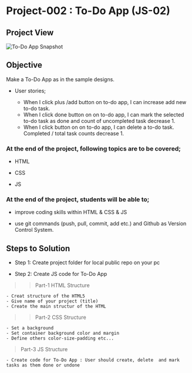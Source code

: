# Project-002 : To-Do App (JS-02)

## Project View

![To-Do App Snapshot](./img/screen-capture.gif)

## Objective

Make a To-Do App as in the sample designs.

- User stories;

  - When I click plus /add button on to-do app, I can increase add new to-do task.
  - When I click done button on on to-do app, I can mark the selected to-do task as done and count of uncompleted task decrease 1.
  - When I click button on on to-do app, I can delete a to-do task. Completed / total task counts decrease 1.

### At the end of the project, following topics are to be covered;

- HTML

- CSS

- JS

### At the end of the project, students will be able to;

- improve coding skills within HTML & CSS & JS

- use git commands (push, pull, commit, add etc.) and Github as Version Control System.

## Steps to Solution

- Step 1: Create project folder for local public repo on your pc

- Step 2: Create JS code for To-Do App

> > Part-1 HTML Structure

    - Creat structure of the HTML5
    - Give name of your project (title)
    - Create the main structur of the HTML

> > Part-2 CSS Structure

    - Set a background
    - Set container background color and margin
    - Define others color-size-padding etc...

> Part-3 JS Structure

    - Create code for To-Do App : User should create, delete  and mark tasks as them done or undone
